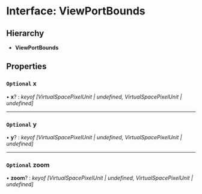 # Interface: ViewPortBounds

## Hierarchy

- **ViewPortBounds**

## Properties

### `Optional` x

• **x**? : _keyof [VirtualSpacePixelUnit | undefined, VirtualSpacePixelUnit | undefined]_

---

### `Optional` y

• **y**? : _keyof [VirtualSpacePixelUnit | undefined, VirtualSpacePixelUnit | undefined]_

---

### `Optional` zoom

• **zoom**? : _keyof [VirtualSpacePixelUnit | undefined, VirtualSpacePixelUnit | undefined]_
